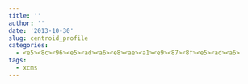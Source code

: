 ```yaml
---
title: ''
author: ''
date: '2013-10-30'
slug: centroid_profile
categories:
  - <e5><8c><96><e5><ad><a6><e8><ae><a1><e9><87><8f><e5><ad><a6>
tags:
  - xcms
---
```


